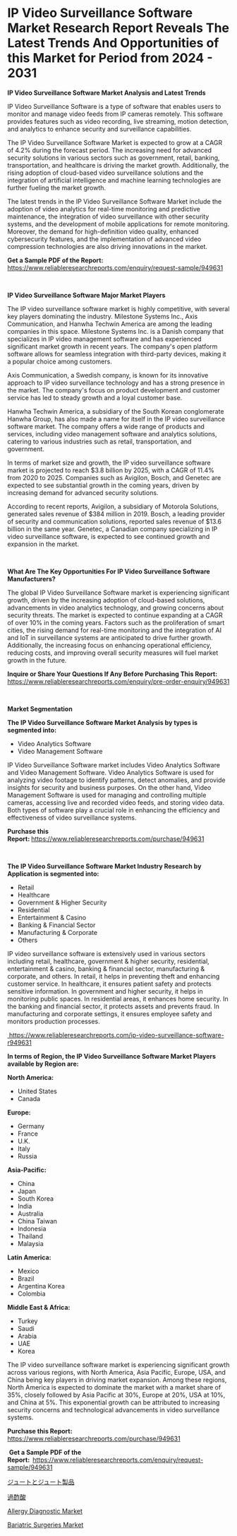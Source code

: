 <p><h1>IP Video Surveillance Software Market Research Report Reveals The Latest Trends And Opportunities of this Market for Period from 2024 - 2031</h1></p><p><strong>IP Video Surveillance Software Market Analysis and Latest Trends</strong></p>
<p><p>IP Video Surveillance Software is a type of software that enables users to monitor and manage video feeds from IP cameras remotely. This software provides features such as video recording, live streaming, motion detection, and analytics to enhance security and surveillance capabilities.</p><p>The IP Video Surveillance Software Market is expected to grow at a CAGR of 4.2% during the forecast period. The increasing need for advanced security solutions in various sectors such as government, retail, banking, transportation, and healthcare is driving the market growth. Additionally, the rising adoption of cloud-based video surveillance solutions and the integration of artificial intelligence and machine learning technologies are further fueling the market growth.</p><p>The latest trends in the IP Video Surveillance Software Market include the adoption of video analytics for real-time monitoring and predictive maintenance, the integration of video surveillance with other security systems, and the development of mobile applications for remote monitoring. Moreover, the demand for high-definition video quality, enhanced cybersecurity features, and the implementation of advanced video compression technologies are also driving innovations in the market.</p></p>
<p><strong>Get a Sample PDF of the Report:&nbsp;</strong> <a href="https://www.reliableresearchreports.com/enquiry/request-sample/949631">https://www.reliableresearchreports.com/enquiry/request-sample/949631</a></p>
<p>&nbsp;</p>
<p><strong>IP Video Surveillance Software Major Market Players</strong></p>
<p><p>The IP video surveillance software market is highly competitive, with several key players dominating the industry. Milestone Systems Inc., Axis Communication, and Hanwha Techwin America are among the leading companies in this space. Milestone Systems Inc. is a Danish company that specializes in IP video management software and has experienced significant market growth in recent years. The company's open platform software allows for seamless integration with third-party devices, making it a popular choice among customers. </p><p>Axis Communication, a Swedish company, is known for its innovative approach to IP video surveillance technology and has a strong presence in the market. The company's focus on product development and customer service has led to steady growth and a loyal customer base. </p><p>Hanwha Techwin America, a subsidiary of the South Korean conglomerate Hanwha Group, has also made a name for itself in the IP video surveillance software market. The company offers a wide range of products and services, including video management software and analytics solutions, catering to various industries such as retail, transportation, and government.</p><p>In terms of market size and growth, the IP video surveillance software market is projected to reach $3.8 billion by 2025, with a CAGR of 11.4% from 2020 to 2025. Companies such as Avigilon, Bosch, and Genetec are expected to see substantial growth in the coming years, driven by increasing demand for advanced security solutions.</p><p>According to recent reports, Avigilon, a subsidiary of Motorola Solutions, generated sales revenue of $384 million in 2019. Bosch, a leading provider of security and communication solutions, reported sales revenue of $13.6 billion in the same year. Genetec, a Canadian company specializing in IP video surveillance software, is expected to see continued growth and expansion in the market.</p></p>
<p>&nbsp;</p>
<p><strong>What Are The Key Opportunities For IP Video Surveillance Software Manufacturers?</strong></p>
<p><p>The global IP Video Surveillance Software market is experiencing significant growth, driven by the increasing adoption of cloud-based solutions, advancements in video analytics technology, and growing concerns about security threats. The market is expected to continue expanding at a CAGR of over 10% in the coming years. Factors such as the proliferation of smart cities, the rising demand for real-time monitoring and the integration of AI and IoT in surveillance systems are anticipated to drive further growth. Additionally, the increasing focus on enhancing operational efficiency, reducing costs, and improving overall security measures will fuel market growth in the future.</p></p>
<p><strong>Inquire or Share Your Questions If Any Before Purchasing This Report:</strong> <a href="https://www.reliableresearchreports.com/enquiry/pre-order-enquiry/949631">https://www.reliableresearchreports.com/enquiry/pre-order-enquiry/949631</a></p>
<p>&nbsp;</p>
<p><strong>Market Segmentation</strong></p>
<p><strong>The IP Video Surveillance Software Market Analysis by types is segmented into:</strong></p>
<p><ul><li>Video Analytics Software</li><li>Video Management Software</li></ul></p>
<p><p>IP Video Surveillance Software market includes Video Analytics Software and Video Management Software. Video Analytics Software is used for analyzing video footage to identify patterns, detect anomalies, and provide insights for security and business purposes. On the other hand, Video Management Software is used for managing and controlling multiple cameras, accessing live and recorded video feeds, and storing video data. Both types of software play a crucial role in enhancing the efficiency and effectiveness of video surveillance systems.</p></p>
<p><strong>Purchase this Report:&nbsp;</strong><a href="https://www.reliableresearchreports.com/purchase/949631">https://www.reliableresearchreports.com/purchase/949631</a></p>
<p>&nbsp;</p>
<p><strong>The IP Video Surveillance Software Market Industry Research by Application is segmented into:</strong></p>
<p><ul><li>Retail</li><li>Healthcare</li><li>Government & Higher Security</li><li>Residential</li><li>Entertainment & Casino</li><li>Banking & Financial Sector</li><li>Manufacturing & Corporate</li><li>Others</li></ul></p>
<p><p>IP video surveillance software is extensively used in various sectors including retail, healthcare, government & higher security, residential, entertainment & casino, banking & financial sector, manufacturing & corporate, and others. In retail, it helps in preventing theft and enhancing customer service. In healthcare, it ensures patient safety and protects sensitive information. In government and higher security, it helps in monitoring public spaces. In residential areas, it enhances home security. In the banking and financial sector, it protects assets and prevents fraud. In manufacturing and corporate settings, it ensures employee safety and monitors production processes.</p></p>
<p><a href="https://www.reliableresearchreports.com/ip-video-surveillance-software-r949631">&nbsp;https://www.reliableresearchreports.com/ip-video-surveillance-software-r949631</a></p>
<p><strong>In terms of Region, the IP Video Surveillance Software Market Players available by Region are:</strong></p>
<p>
    <p> <strong> North America: </strong>
        <ul>
            <li>United States</li>
            <li>Canada</li>
        </ul>
        </p> 
    <p> <strong> Europe: </strong>
        <ul>
            <li>Germany</li>
            <li>France</li>
            <li>U.K.</li>
            <li>Italy</li>
            <li>Russia</li>
        </ul>
        </p> 
    <p> <strong> Asia-Pacific: </strong>
        <ul>
            <li>China</li>
            <li>Japan</li>
            <li>South Korea</li>
            <li>India</li>
            <li>Australia</li>
            <li>China Taiwan</li>
            <li>Indonesia</li>
            <li>Thailand</li>
            <li>Malaysia</li>
        </ul>
        </p> 
    <p> <strong> Latin America: </strong>
        <ul>
            <li>Mexico</li>
            <li>Brazil</li>
            <li>Argentina Korea</li>
            <li>Colombia</li>
        </ul>
        </p> 
    <p> <strong> Middle East & Africa: </strong>
        <ul>
            <li>Turkey</li>
            <li>Saudi</li>
            <li>Arabia</li>
            <li>UAE</li>
            <li>Korea</li>
        </ul>
    </p>
    </p>
<p><p>The IP video surveillance software market is experiencing significant growth across various regions, with North America, Asia Pacific, Europe, USA, and China being key players in driving market expansion. Among these regions, North America is expected to dominate the market with a market share of 35%, closely followed by Asia Pacific at 30%, Europe at 20%, USA at 10%, and China at 5%. This exponential growth can be attributed to increasing security concerns and technological advancements in video surveillance systems.</p></p>
<p><strong>Purchase this Report: </strong><a href="https://www.reliableresearchreports.com/purchase/949631">https://www.reliableresearchreports.com/purchase/949631</a></p>
<p>&nbsp;<strong>Get a Sample PDF of the Report:&nbsp;&nbsp;</strong><a href="https://www.reliableresearchreports.com/enquiry/request-sample/949631">https://www.reliableresearchreports.com/enquiry/request-sample/949631</a></p>
<p><strong></strong></p>
<p><p><a href="https://github.com/RodHoppe07/Market-Research-Report-List-1/blob/main/274510955229.md">ジュートとジュート製品</a></p><p><a href="https://github.com/reliezer65/Market-Research-Report-List-1/blob/main/577210355230.md">過酢酸</a></p><p><a href="https://www.linkedin.com/pulse/allergy-diagnostic-market-exploring-share-trends-future-growth-bs3af">Allergy Diagnostic Market</a></p><p><a href="https://www.linkedin.com/pulse/bariatric-surgeries-market-insight-trends-growth-forecasted-15sde">Bariatric Surgeries Market</a></p></p>